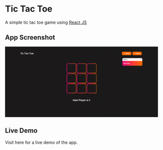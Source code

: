 # Tic Tac Toe

A simple tic tac toe game using [React JS](https://react.dev/)

## App Screenshot
![Live App screenshot](src/assets/screenshot-v1.png)

## Live Demo

Visit here for a live demo of the app.
